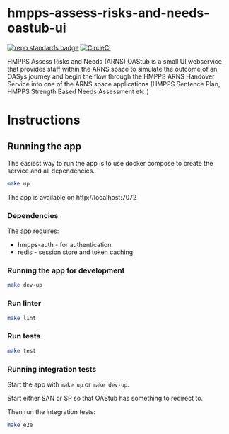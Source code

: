 # hmpps-assess-risks-and-needs-oastub-ui
[![repo standards badge](https://img.shields.io/badge/endpoint.svg?&style=flat&logo=github&url=https%3A%2F%2Foperations-engineering-reports.cloud-platform.service.justice.gov.uk%2Fapi%2Fv1%2Fcompliant_public_repositories%2Fhmpps-assess-risks-and-needs-oastub-ui)](https://operations-engineering-reports.cloud-platform.service.justice.gov.uk/public-github-repositories.html#hmpps-assess-risks-and-needs-oastub-ui "Link to report")
[![CircleCI](https://circleci.com/gh/ministryofjustice/hmpps-assess-risks-and-needs-oastub-ui/tree/main.svg?style=svg)](https://circleci.com/gh/ministryofjustice/hmpps-assess-risks-and-needs-oastub-ui)

HMPPS Assess Risks and Needs (ARNS) OAStub is a small UI webservice that provides staff within the ARNS space to simulate the outcome of an OASys journey and begin the flow through the HMPPS ARNS Handover Service into one of the ARNS space applications (HMPPS Sentence Plan, HMPPS Strength Based Needs Assessment etc.)

# Instructions

## Running the app
The easiest way to run the app is to use docker compose to create the service and all dependencies. 

```bash
make up
```

The app is available on http://localhost:7072

### Dependencies
The app requires: 
* hmpps-auth - for authentication
* redis - session store and token caching

### Running the app for development

```bash
make dev-up
```

### Run linter

```bash
make lint
```

### Run tests

```bash
make test
```

### Running integration tests

Start the app with `make up` or `make dev-up`.

Start either SAN or SP so that OAStub has something to redirect to.

Then run the integration tests:

```bash
make e2e
```
